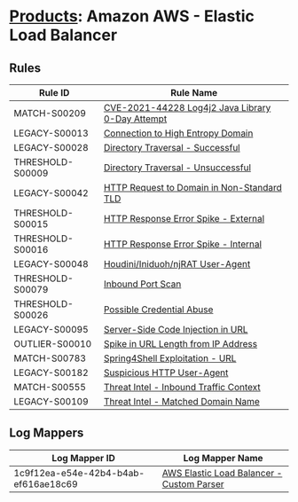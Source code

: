 # [Products](README.md): Amazon AWS - Elastic Load Balancer

## Rules

|Rule ID|Rule Name|
|----|----|
|MATCH-S00209|[CVE-2021-44228 Log4j2 Java Library 0-Day Attempt](../rules/MATCH-S00209.md)|
|LEGACY-S00013|[Connection to High Entropy Domain](../rules/LEGACY-S00013.md)|
|LEGACY-S00028|[Directory Traversal - Successful](../rules/LEGACY-S00028.md)|
|THRESHOLD-S00009|[Directory Traversal - Unsuccessful](../rules/THRESHOLD-S00009.md)|
|LEGACY-S00042|[HTTP Request to Domain in Non-Standard TLD](../rules/LEGACY-S00042.md)|
|THRESHOLD-S00015|[HTTP Response Error Spike - External](../rules/THRESHOLD-S00015.md)|
|THRESHOLD-S00016|[HTTP Response Error Spike - Internal](../rules/THRESHOLD-S00016.md)|
|LEGACY-S00048|[Houdini/Iniduoh/njRAT User-Agent](../rules/LEGACY-S00048.md)|
|THRESHOLD-S00079|[Inbound Port Scan](../rules/THRESHOLD-S00079.md)|
|THRESHOLD-S00026|[Possible Credential Abuse](../rules/THRESHOLD-S00026.md)|
|LEGACY-S00095|[Server-Side Code Injection in URL](../rules/LEGACY-S00095.md)|
|OUTLIER-S00010|[Spike in URL Length from IP Address](../rules/OUTLIER-S00010.md)|
|MATCH-S00783|[Spring4Shell Exploitation - URL](../rules/MATCH-S00783.md)|
|LEGACY-S00182|[Suspicious HTTP User-Agent](../rules/LEGACY-S00182.md)|
|MATCH-S00555|[Threat Intel - Inbound Traffic Context](../rules/MATCH-S00555.md)|
|LEGACY-S00109|[Threat Intel - Matched Domain Name](../rules/LEGACY-S00109.md)|


## Log Mappers

|Log Mapper ID|Log Mapper Name|
|----|----|
|1c9f12ea-e54e-42b4-b4ab-ef616ae18c69|[AWS Elastic Load Balancer - Custom Parser](../mappings/1c9f12ea-e54e-42b4-b4ab-ef616ae18c69.md)|


